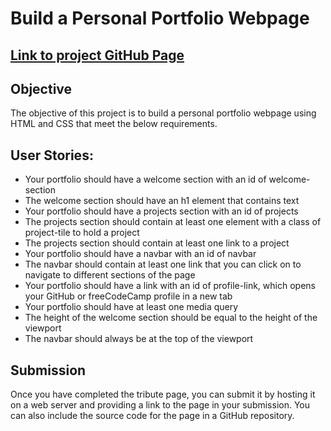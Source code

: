 # Build a Personal Portfolio Webpage

## [Link to project GitHub Page](https://elenacoder.github.io/personal-portfolio-webpage/)

## Objective
The objective of this project is to build a personal portfolio webpage using HTML and CSS that meet the below requirements.

## User Stories:

 - Your portfolio should have a welcome section with an id of welcome-section
 - The welcome section should have an h1 element that contains text
 - Your portfolio should have a projects section with an id of projects
 - The projects section should contain at least one element with a class of project-tile to hold a project
 - The projects section should contain at least one link to a project
 - Your portfolio should have a navbar with an id of navbar
 - The navbar should contain at least one link that you can click on to navigate to different sections of the page
 - Your portfolio should have a link with an id of profile-link, which opens your GitHub or freeCodeCamp profile in a new tab
 - Your portfolio should have at least one media query
 - The height of the welcome section should be equal to the height of the viewport
 - The navbar should always be at the top of the viewport

## Submission
Once you have completed the tribute page, you can submit it by hosting it on a web server and providing a link to the page in your submission. You can also include the source code for the page in a GitHub repository.